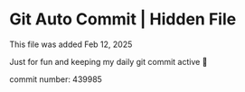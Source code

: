 # Git Auto Commit | Hidden File

This file was added Feb 12, 2025

Just for fun and keeping my daily git commit active 🤪

commit number: 439985

